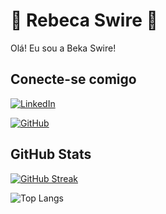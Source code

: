 # 🐞 Rebeca Swire 🐞

Olá! Eu sou a Beka Swire!

<!--
**BekaSwire/BekaSwire** is a ✨ _special_ ✨ repository because its `README.md` (this file) appears on your GitHub profile.

Here are some ideas to get you started:

- 🔭 I’m currently working on ...
- 🌱 I’m currently learning ...
- 👯 I’m looking to collaborate on ...
- 🤔 I’m looking for help with ...
- 💬 Ask me about ...
- 📫 How to reach me: ...
- 😄 Pronouns: ...
- ⚡ Fun fact: ...
-->



## Conecte-se comigo
[![LinkedIn](https://img.shields.io/badge/LinkedIn-000?style=for-the-badge&logo=linkedin&logoColor=0E76A8)](https://www.linkedin.com/in/rebeca-swire/)

[![GitHub](https://img.shields.io/badge/GitHub-000?style=for-the-badge&logo=github&logoColor=)](https://github.com/BekaSwire)

## GitHub Stats

[![GitHub Streak](https://streak-stats.demolab.com/?user=BekaSwire&theme=bear&background=000&border=30A3DC&dates=FFF)](https://git.io/streak-stats)

![Top Langs](https://github-readme-stats-git-masterrstaa-rickstaa.vercel.app/api/top-langs/?username=BekaSwire&bg_color=000&border_color=30A3DC&title_color=E94D5F&text_color=FFF)
